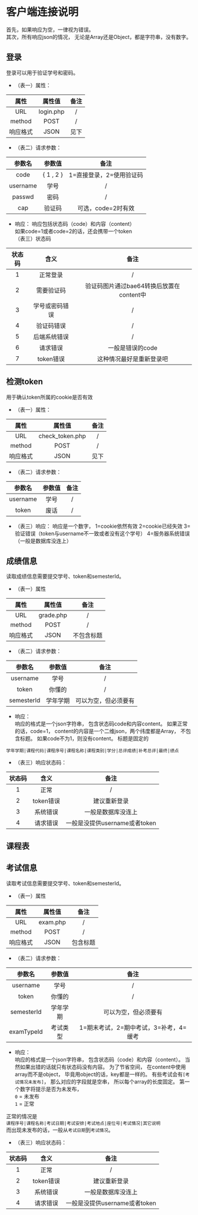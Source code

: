 # 客户端连接说明
首先，如果响应为空，一律视为错误。  
其次，所有响应json的情况，
无论是Array还是Object，都是字符串，没有数字。
## 登录
登录可以用于验证学号和密码。
- （表一）属性：

属性|属性值|备注
:---:|:---:|:---:
URL|login.php|/
method|POST|/
响应格式|JSON|见下
- （表二）请求参数：

参数名|参数值|备注
:---:|:---:|:---:
code|{ 1 , 2 }|1=直接登录，2=使用验证码
username|学号|/
passwd|密码|/
cap|验证码|可选，code=2时有效
- 响应：
响应包括状态码（code）和内容（content）  
如果code=1或者code=2的话，还会携带一个token  
（表三）状态码

状态码|含义|备注
:---:|:---:|:---:
1|正常登录|/
2|需要验证码|验证码图片通过bae64转换后放置在content中
3|学号或密码错误|/
4|验证码错误|/
5|后端系统错误|/
6|请求错误|一般是错误的code
7|token错误|这种情况最好是重新登录吧
## 检测token
用于确认token所属的cookie是否有效
- （表一）属性：

属性|属性值|备注
:---:|:---:|:---:
URL|check_token.php|/
method|POST|/
响应格式|JSON|见下
- （表二）请求参数：

参数名|参数值|备注
:---:|:---:|:---:
username|学号|/
token|废话|/
- （表三）响应：
响应是一个数字，
1=cookie依然有效
2=cookie已经失效
3=验证错误（token与username不一致或者没有这个学号）
4=服务器系统错误（一般是数据库没连上）
## 成绩信息
读取成绩信息需要提交学号、token和semesterId。
- （表一）属性

属性|属性值|备注
:---:|:---:|:---:
URL|grade.php|/
method|POST|/
响应格式|JSON|不包含标题
- （表二）请求参数：

参数名|参数值|备注
:---:|:---:|:---:
username|学号|/
token|你懂的|/
semesterId|学年学期|可以为空，但必须要有

- 响应：  
响应的格式是一个json字符串，
包含状态码code和内容content。
如果正常的话，code=1，
content的内容是一个二维json，两个纬度都是Array，
不包含标题。
如果code不为1，则没有content。
标题是固定的
```
学年学期|课程代码|课程序号|课程名称|课程类别|学分|总评成绩|补考总评|最终|绩点
```
- （表三）响应状态码：

状态码|含义|备注
:---:|:---:|:---:
1|正常|/
2|token错误|建议重新登录
3|系统错误|一般是数据库没连上
4|请求错误|一般是没提供username或者token

## 课程表


## 考试信息

读取考试信息需要提交学号、token和semesterId。
- （表一）属性

属性|属性值|备注
:---:|:---:|:---:
URL|exam.php|/
method|POST|/
响应格式|JSON|包含标题
- （表二）请求参数：

参数名|参数值|备注
:---:|:---:|:---:
username|学号|/
token|你懂的|/
semesterId|学年学期|可以为空，但必须要有
examTypeId|考试类型|1=期末考试，2=期中考试，3=补考，4=缓考
- 响应：  
响应的格式是一个json字符串，
包含状态码（code）和内容（content）。
当然如果出错的话就只有状态码没有内容。
为了节省空间，
在content中使用array而不是object，
毕竟用object的话，key都是一样的。
有些考试会有`[考试情况未发布]`，
那么对应的字段就是空串，
所以每个array的长度固定。
第一个数字将提示是否为未发布，  
`0` = 未发布  
`1` = 正常

正常的情况是  
`课程序号|课程名称|考试日期|考试安排|考试地点|座位号|考试情况|其它说明`  
而出现未发布的话，一般从`考试日期`到`考试情况`。
- （表三）响应状态码：

状态码|含义|备注
:---:|:---:|:---:
1|正常|/
2|token错误|建议重新登录
3|系统错误|一般是数据库没连上
4|请求错误|一般是没提供username或者token
